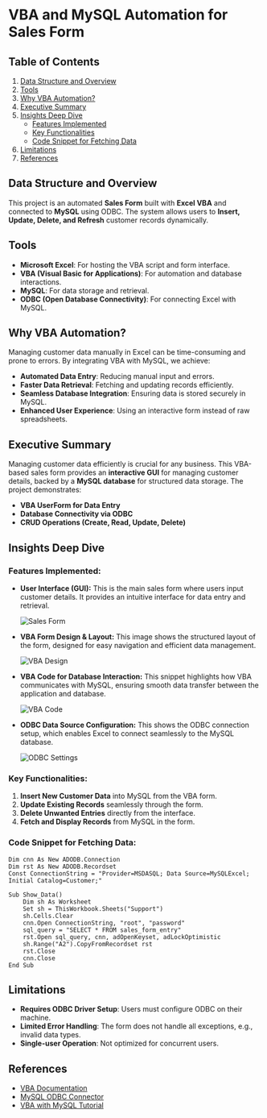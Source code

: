 # VBA and MySQL Automation for Sales Form

## Table of Contents
1. [Data Structure and Overview](#data-structure-and-overview)
2. [Tools](#tools)
3. [Why VBA Automation?](#why-vba-automation)
4. [Executive Summary](#executive-summary)
5. [Insights Deep Dive](#insights-deep-dive)
   - [Features Implemented](#features-implemented)
   - [Key Functionalities](#key-functionalities)
   - [Code Snippet for Fetching Data](#code-snippet-for-fetching-data)
6. [Limitations](#limitations)
7. [References](#references)

## Data Structure and Overview
This project is an automated **Sales Form** built with **Excel VBA** and connected to **MySQL** using ODBC. The system allows users to **Insert, Update, Delete, and Refresh** customer records dynamically.

## Tools
- **Microsoft Excel**: For hosting the VBA script and form interface.
- **VBA (Visual Basic for Applications)**: For automation and database interactions.
- **MySQL**: For data storage and retrieval.
- **ODBC (Open Database Connectivity)**: For connecting Excel with MySQL.

## Why VBA Automation?
Managing customer data manually in Excel can be time-consuming and prone to errors. By integrating VBA with MySQL, we achieve:
- **Automated Data Entry**: Reducing manual input and errors.
- **Faster Data Retrieval**: Fetching and updating records efficiently.
- **Seamless Database Integration**: Ensuring data is stored securely in MySQL.
- **Enhanced User Experience**: Using an interactive form instead of raw spreadsheets.

## Executive Summary
Managing customer data efficiently is crucial for any business. This VBA-based sales form provides an **interactive GUI** for managing customer details, backed by a **MySQL database** for structured data storage. The project demonstrates:
- **VBA UserForm for Data Entry**
- **Database Connectivity via ODBC**
- **CRUD Operations (Create, Read, Update, Delete)**

## Insights Deep Dive
### Features Implemented:
- **User Interface (GUI):**
  This is the main sales form where users input customer details. It provides an intuitive interface for data entry and retrieval.
  
  ![Sales Form](https://raw.githubusercontent.com/Fathiat-data-portfolio/Fathiat_Data_Entry_Portfolio/cef6f88bd962cf8d85cc385cdc00fcb0d2d4acd6/excel%20vba%20sales%20form.PNG)

- **VBA Form Design & Layout:**
  This image shows the structured layout of the form, designed for easy navigation and efficient data management.
  
  ![VBA Design](https://raw.githubusercontent.com/Fathiat-data-portfolio/Fathiat_Data_Entry_Portfolio/c393f40d0bcb60febeb1eb33b12d0eb2bd02cdf9/excel%20form%20to%20vba%202.PNG)

- **VBA Code for Database Interaction:**
  This snippet highlights how VBA communicates with MySQL, ensuring smooth data transfer between the application and database.
  
  ![VBA Code](https://raw.githubusercontent.com/Fathiat-data-portfolio/Fathiat_Data_Entry_Portfolio/5cd3175051688ec6238cc1cbf967fab1538b5523/Excel%20to%20vba%203.PNG)

- **ODBC Data Source Configuration:**
  This shows the ODBC connection setup, which enables Excel to connect seamlessly to the MySQL database.
  
  ![ODBC Settings](https://github.com/Fathiat-data-portfolio/Fathiat_Data_Entry_Portfolio/blob/main/excel%20odbc.PNG?raw=true)

### Key Functionalities:
1. **Insert New Customer Data** into MySQL from the VBA form.
2. **Update Existing Records** seamlessly through the form.
3. **Delete Unwanted Entries** directly from the interface.
4. **Fetch and Display Records** from MySQL in the form.

### Code Snippet for Fetching Data:
```vba
Dim cnn As New ADODB.Connection
Dim rst As New ADODB.Recordset
Const ConnectionString = "Provider=MSDASQL; Data Source=MySQLExcel; Initial Catalog=Customer;"

Sub Show_Data()
    Dim sh As Worksheet
    Set sh = ThisWorkbook.Sheets("Support")
    sh.Cells.Clear
    cnn.Open ConnectionString, "root", "password"
    sql_query = "SELECT * FROM sales_form_entry"
    rst.Open sql_query, cnn, adOpenKeyset, adLockOptimistic
    sh.Range("A2").CopyFromRecordset rst
    rst.Close
    cnn.Close
End Sub
```

## Limitations
- **Requires ODBC Driver Setup**: Users must configure ODBC on their machine.
- **Limited Error Handling**: The form does not handle all exceptions, e.g., invalid data types.
- **Single-user Operation**: Not optimized for concurrent users.

## References
- [VBA Documentation](https://docs.microsoft.com/en-us/office/vba/api/overview/excel)
- [MySQL ODBC Connector](https://dev.mysql.com/doc/connector-odbc/en/)
- [VBA with MySQL Tutorial](https://www.mysqltutorial.org/mysql-administration/odbc-driver-mysql/)







